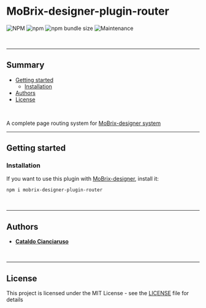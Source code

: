 # MoBrix-designer-plugin-router

![NPM](https://img.shields.io/npm/l/mobrix-designer-plugin-router?color=green&label=License&style=for-the-badge)
![npm](https://img.shields.io/npm/v/mobrix-designer-plugin-router?color=orange&label=Latest%20version&style=for-the-badge&logo=npm)
![npm bundle size](https://img.shields.io/bundlephobia/min/mobrix-designer-plugin-router?label=Minified%20size&style=for-the-badge)
![Maintenance](https://img.shields.io/maintenance/yes/2025?label=Maintained&style=for-the-badge)

<br>

---

## Summary

- [Getting started](#getting-started)
  - [Installation](#installation)
- [Authors](#authors)
- [License](#license)

<br>

A complete page routing system for [MoBrix-designer system](https://github.com/CianciarusoCataldo/mobrix-designer)

---

## Getting started

### Installation

If you want to use this plugin with [MoBrix-designer](https://github.com/CianciarusoCataldo/mobrix-designer), install it:

```sh
npm i mobrix-designer-plugin-router
```

<br>

---

## Authors

- [**Cataldo Cianciaruso**](https://github.com/CianciarusoCataldo)

<br>

---

## License

This project is licensed under the MIT License - see the [LICENSE](LICENSE) file for details
